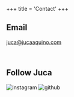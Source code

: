 +++
title = 'Contact'
+++

## Email

juca@jucaaquino.com

<br>

## Follow Juca

![instagram](/instagram.svg)
![github](/github.svg)
